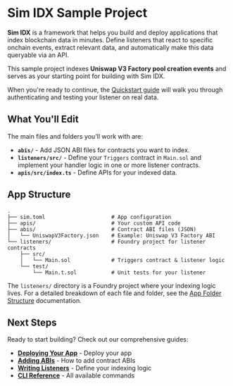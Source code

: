 # Sim IDX Sample Project

**Sim IDX** is a framework that helps you build and deploy applications that index blockchain data in minutes. Define listeners that react to specific onchain events, extract relevant data, and automatically make this data queryable via an API.

This sample project indexes **Uniswap V3 Factory pool creation events** and serves as your starting point for building with Sim IDX.

When you're ready to continue, the [Quickstart guide](https://docs.sim.dune.com/idx) will walk you through authenticating and testing your listener on real data.

## What You'll Edit

The main files and folders you'll work with are:

- **`abis/`** - Add JSON ABI files for contracts you want to index.
- **`listeners/src/`** - Define your `Triggers` contract in `Main.sol` and implement your handler logic in one or more listener contracts.
- **`apis/src/index.ts`** - Define APIs for your indexed data.

## App Structure

```text
.
├── sim.toml                     # App configuration
├── apis/                        # Your custom API code
├── abis/                        # Contract ABI files (JSON)
│   └── UniswapV3Factory.json    # Example: Uniswap V3 Factory ABI
└── listeners/                   # Foundry project for listener contracts
    ├── src/
    │   └── Main.sol             # Triggers contract & listener logic
    └── test/
        └── Main.t.sol           # Unit tests for your listener
```

The `listeners/` directory is a Foundry project where your indexing logic lives. For a detailed breakdown of each file and folder, see the [App Folder Structure](https://docs.sim.dune.com/idx/app-structure) documentation.

## Next Steps

Ready to start building? Check out our comprehensive guides:

- **[Deploying Your App](https://docs.sim.dune.com/idx/deployment)** - Deploy your app
- **[Adding ABIs](https://docs.sim.dune.com/idx/cli#sim-abi)** - How to add contract ABIs
- **[Writing Listeners](https://docs.sim.dune.com/idx/listener)** - Define your indexing logic
- **[CLI Reference](https://docs.sim.dune.com/idx/cli)** - All available commands
